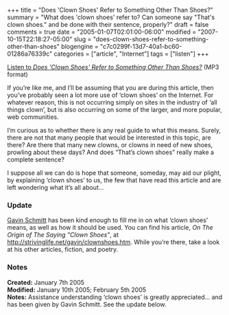 +++
title = "Does 'Clown Shoes' Refer to Something Other Than Shoes?"
summary = "What does 'clown shoes' refer to? Can someone say \"That's clown shoes.\" and be done with their sentence, properly?"
draft = false
comments = true
date = "2005-01-07T02:01:00-06:00"
modified = "2007-10-15T22:18:27-05:00"
slug = "does-clown-shoes-refer-to-something-other-than-shoes"
blogengine = "c7c0299f-13d7-40a1-bc60-01286a76339c"
categories = ["article", "Internet"]
tags = ["listen"]
+++

<div class="note">
<p>
<a href="http://media.strivinglife.com/clownshoes.mp3">Listen to <cite>Does &#39;Clown Shoes&#39; Refer to Something Other Than Shoes?</cite></a> (MP3 format) 
</p>
</div>
<p>
If you&rsquo;re like me, and I&rsquo;ll be assuming that you are during this article, then you&rsquo;ve probably seen a lot more use of &lsquo;clown shoes&rsquo; on the Internet. For whatever reason, this is not occurring simply on sites in the industry of &lsquo;all things clown&rsquo;, but is also occurring on some of the larger, and more popular, web communities. 
</p>
<p>
I&rsquo;m curious as to whether there is any real guide to what this means. Surely, there are not that many people that would be interested in this topic, are there? Are there that many new clowns, or clowns in need of new shoes, prowling about these days? And does &ldquo;That&rsquo;s clown shoes&rdquo; really make a complete sentence? 
</p>
<p>
I suppose all we can do is hope that someone, someday, may aid our plight, by explaining &lsquo;clown shoes&rsquo; to us, the few that have read this article and are left wondering what it&rsquo;s all about&hellip; 
</p>
<h3>Update</h3>
<p>
<a href="http://framingbusiness.net/" target="_blank">Gavin Schmitt</a> has been kind enough to fill me in on what &lsquo;clown shoes&rsquo; means, as well as how it should be used. You can find his article, <em>On The Origin of The Saying &quot;Clown Shoes&quot;</em>, at <a href="http://strivinglife.net/gavin/clownshoes.htm">http://strivinglife.net/gavin/clownshoes.htm</a>. While you&rsquo;re there, take a look at his other articles, fiction, and poetry. 
</p>
<h3>Notes</h3>
<p>
<strong>Created:</strong> January 7th 2005<br />
<strong>Modified:</strong> January 10th 2005; February 5th 2005<br />
<strong>Notes:</strong> Assistance understanding &lsquo;clown shoes&rsquo; is greatly appreciated&hellip; and has been given by Gavin Schmitt. See the update below. 
</p>

